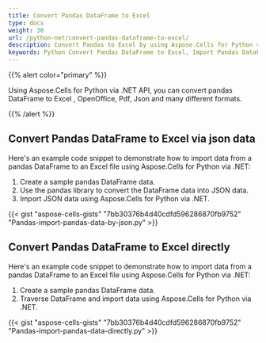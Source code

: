 ```yaml
---
title: Convert Pandas DataFrame to Excel
type: docs
weight: 30
url: /python-net/convert-pandas-dataframe-to-excel/
description: Convert Pandas to Excel by using Aspose.Cells for Python via .NET API.
keywords: Python Convert Pandas DataFrame to Excel, Import Pandas DataFrame to Excel in Python via NET, Python Convert Pandas DataFrame to xlsx, Load for import Pandas DataFrame to Excel.
---
```


{{% alert color="primary" %}}

Using Aspose.Cells for Python via .NET API, you can convert pandas DataFrame to Excel , OpenOffice, Pdf, Json and many different formats.

{{% /alert %}}

## **Convert Pandas DataFrame to Excel via json data**
Here's an example code snippet to demonstrate how to import data from a pandas DataFrame to an Excel file using Aspose.Cells for Python via .NET:
1. Create a sample pandas DataFrame data.
1. Use the pandas library to convert the DataFrame data into JSON data.
1. Import JSON data using Aspose.Cells for Python via .NET.

{{< gist "aspose-cells-gists" "7bb30376b4d40cdfd596286870fb9752" "Pandas-import-pandas-data-by-json.py" >}}

## **Convert Pandas DataFrame to Excel directly**
Here's an example code snippet to demonstrate how to import data from a pandas DataFrame to an Excel file using Aspose.Cells for Python via .NET:
1. Create a sample pandas DataFrame data.
1. Traverse DataFrame and import data using Aspose.Cells for Python via .NET.

{{< gist "aspose-cells-gists" "7bb30376b4d40cdfd596286870fb9752" "Pandas-import-pandas-data-directly.py" >}}